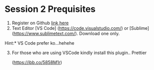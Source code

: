 # Session 2 Prequisites

1. Register on Github [link here](https://github.com/)
2.  Text Editor [VS Code] (https://code.visualstudio.com/) or [Sublime] (https://www.sublimetext.com/). Download one only.
  
   Hint:* VS Code prefer ko...hehehe

3. For those who are using VSCode kindly install this plugin.. Prettier

   (https://ibb.co/5858M1r)

 
